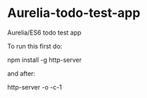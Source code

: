 # Aurelia-todo-test-app
Aurelia/ES6 todo test app

To run this first do:

npm install -g http-server

and after:

http-server -o -c-1
